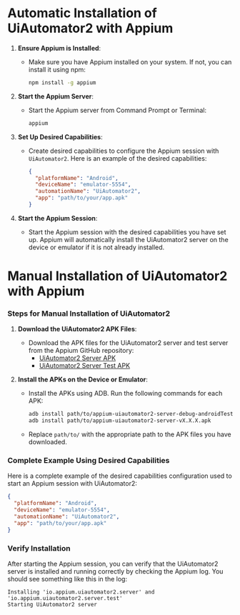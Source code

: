 # **Automatic Installation of UiAutomator2 with Appium**

1. **Ensure Appium is Installed**:
    - Make sure you have Appium installed on your system. If not, you can install it using npm:
        
        ```bash
        npm install -g appium
        ```
        
2. **Start the Appium Server**:
    - Start the Appium server from Command Prompt or Terminal:
        
        ```bash
        appium
        ```
        
3. **Set Up Desired Capabilities**:
    - Create desired capabilities to configure the Appium session with `UiAutomator2`. Here is an example of the desired capabilities:
        
        ```json
        {
          "platformName": "Android",
          "deviceName": "emulator-5554",
          "automationName": "UiAutomator2",
          "app": "path/to/your/app.apk"
        }
        ```
        
4. **Start the Appium Session**:
    - Start the Appium session with the desired capabilities you have set up. Appium will automatically install the UiAutomator2 server on the device or emulator if it is not already installed.

# **Manual Installation of UiAutomator2 with Appium**

### Steps for Manual Installation of UiAutomator2

1. **Download the UiAutomator2 APK Files**:
    - Download the APK files for the UiAutomator2 server and test server from the Appium GitHub repository:
        - [UiAutomator2 Server APK](https://github.com/appium/appium-uiautomator2-server/releases)
        - [UiAutomator2 Server Test APK](https://github.com/appium/appium-uiautomator2-server/releases)
        
2. **Install the APKs on the Device or Emulator**:
    - Install the APKs using ADB. Run the following commands for each APK:
        
        ```bash
        adb install path/to/appium-uiautomator2-server-debug-androidTest.apk
        adb install path/to/appium-uiautomator2-server-vX.X.X.apk
        ```
        
    - Replace `path/to/` with the appropriate path to the APK files you have downloaded.

### Complete Example Using Desired Capabilities

Here is a complete example of the desired capabilities configuration used to start an Appium session with UiAutomator2:

```json
{
  "platformName": "Android",
  "deviceName": "emulator-5554",
  "automationName": "UiAutomator2",
  "app": "path/to/your/app.apk"
}
```

### Verify Installation
After starting the Appium session, you can verify that the UiAutomator2 server is installed and running correctly by checking the Appium log. You should see something like this in the log:

```shell
Installing 'io.appium.uiautomator2.server' and 'io.appium.uiautomator2.server.test'
Starting UiAutomator2 server
```